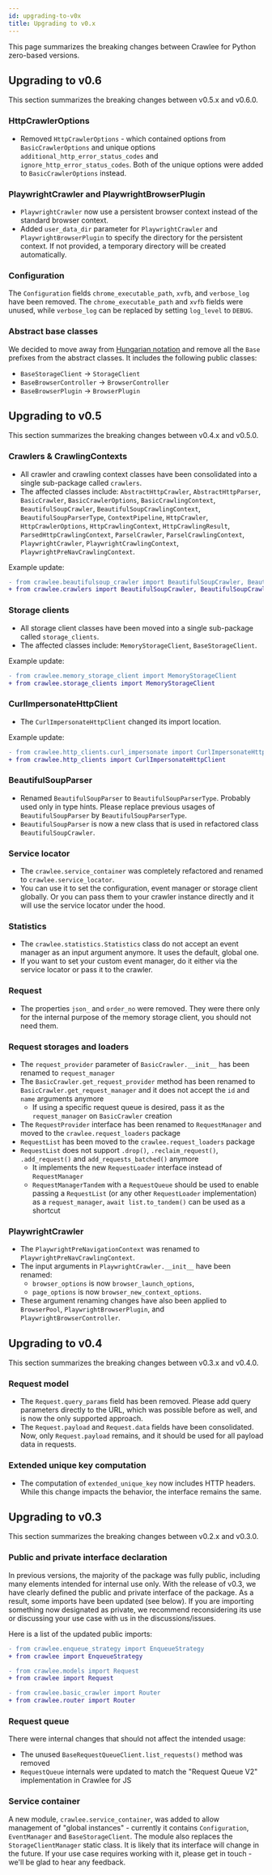 ```yaml
---
id: upgrading-to-v0x
title: Upgrading to v0.x
---
```


This page summarizes the breaking changes between Crawlee for Python zero-based versions.

## Upgrading to v0.6

This section summarizes the breaking changes between v0.5.x and v0.6.0.

### HttpCrawlerOptions

- Removed `HttpCrawlerOptions` - which contained options from `BasicCrawlerOptions` and unique options `additional_http_error_status_codes` and `ignore_http_error_status_codes`. Both of the unique options were added to `BasicCrawlerOptions` instead.

### PlaywrightCrawler and PlaywrightBrowserPlugin

- `PlaywrightCrawler` now use a persistent browser context instead of the standard browser context.
- Added `user_data_dir` parameter for `PlaywrightCrawler` and `PlaywrightBrowserPlugin` to specify the directory for the persistent context. If not provided, a temporary directory will be created automatically.

### Configuration

The `Configuration` fields `chrome_executable_path`, `xvfb`, and `verbose_log` have been removed. The `chrome_executable_path` and `xvfb` fields were unused, while `verbose_log` can be replaced by setting `log_level` to `DEBUG`.

### Abstract base classes

We decided to move away from [Hungarian notation](https://en.wikipedia.org/wiki/Hungarian_notation) and remove all the `Base` prefixes from the abstract classes. It includes the following public classes:
- `BaseStorageClient` -> `StorageClient`
- `BaseBrowserController` -> `BrowserController`
- `BaseBrowserPlugin` -> `BrowserPlugin`

## Upgrading to v0.5

This section summarizes the breaking changes between v0.4.x and v0.5.0.

### Crawlers & CrawlingContexts

- All crawler and crawling context classes have been consolidated into a single sub-package called `crawlers`.
- The affected classes include: `AbstractHttpCrawler`, `AbstractHttpParser`, `BasicCrawler`, `BasicCrawlerOptions`, `BasicCrawlingContext`, `BeautifulSoupCrawler`, `BeautifulSoupCrawlingContext`, `BeautifulSoupParserType`, `ContextPipeline`, `HttpCrawler`, `HttpCrawlerOptions`, `HttpCrawlingContext`, `HttpCrawlingResult`, `ParsedHttpCrawlingContext`, `ParselCrawler`, `ParselCrawlingContext`, `PlaywrightCrawler`, `PlaywrightCrawlingContext`, `PlaywrightPreNavCrawlingContext`.

Example update:
```diff
- from crawlee.beautifulsoup_crawler import BeautifulSoupCrawler, BeautifulSoupCrawlingContext
+ from crawlee.crawlers import BeautifulSoupCrawler, BeautifulSoupCrawlingContext
```

### Storage clients

- All storage client classes have been moved into a single sub-package called `storage_clients`.
- The affected classes include: `MemoryStorageClient`, `BaseStorageClient`.

Example update:
```diff
- from crawlee.memory_storage_client import MemoryStorageClient
+ from crawlee.storage_clients import MemoryStorageClient
```

### CurlImpersonateHttpClient

- The `CurlImpersonateHttpClient` changed its import location.

Example update:
```diff
- from crawlee.http_clients.curl_impersonate import CurlImpersonateHttpClient
+ from crawlee.http_clients import CurlImpersonateHttpClient
```

### BeautifulSoupParser

- Renamed `BeautifulSoupParser` to `BeautifulSoupParserType`. Probably used only in type hints. Please replace previous usages of `BeautifulSoupParser` by `BeautifulSoupParserType`.
- `BeautifulSoupParser` is now a new class that is used in refactored class `BeautifulSoupCrawler`.

### Service locator

- The `crawlee.service_container` was completely refactored and renamed to `crawlee.service_locator`.
- You can use it to set the configuration, event manager or storage client globally. Or you can pass them to your crawler instance directly and it will use the service locator under the hood.

### Statistics

- The `crawlee.statistics.Statistics` class do not accept an event manager as an input argument anymore. It uses the default, global one.
- If you want to set your custom event manager, do it either via the service locator or pass it to the crawler.

### Request

- The properties `json_` and `order_no` were removed. They were there only for the internal purpose of the memory storage client, you should not need them.

### Request storages and loaders

- The `request_provider` parameter of `BasicCrawler.__init__` has been renamed to `request_manager`
- The `BasicCrawler.get_request_provider` method has been renamed to `BasicCrawler.get_request_manager` and it does not accept the `id` and `name` arguments anymore
    - If using a specific request queue is desired, pass it as the `request_manager` on `BasicCrawler` creation
- The `RequestProvider` interface has been renamed to `RequestManager` and moved to the `crawlee.request_loaders` package
- `RequestList` has been moved to the `crawlee.request_loaders` package
- `RequestList` does not support `.drop()`, `.reclaim_request()`, `.add_request()` and `add_requests_batched()` anymore
    - It implements the new `RequestLoader` interface instead of `RequestManager`
    - `RequestManagerTandem` with a `RequestQueue` should be used to enable passing a `RequestList` (or any other `RequestLoader` implementation) as a `request_manager`, `await list.to_tandem()` can be used as a shortcut

### PlaywrightCrawler

- The `PlaywrightPreNavigationContext` was renamed to `PlaywrightPreNavCrawlingContext`.
- The input arguments in `PlaywrightCrawler.__init__` have been renamed:
    - `browser_options` is now `browser_launch_options`,
    - `page_options` is now `browser_new_context_options`.
- These argument renaming changes have also been applied to `BrowserPool`, `PlaywrightBrowserPlugin`, and `PlaywrightBrowserController`.

## Upgrading to v0.4

This section summarizes the breaking changes between v0.3.x and v0.4.0.

### Request model

- The `Request.query_params` field has been removed. Please add query parameters directly to the URL, which was possible before as well, and is now the only supported approach.
- The `Request.payload` and `Request.data` fields have been consolidated. Now, only `Request.payload` remains, and it should be used for all payload data in requests.

### Extended unique key computation

- The computation of `extended_unique_key` now includes HTTP headers. While this change impacts the behavior, the interface remains the same.

## Upgrading to v0.3

This section summarizes the breaking changes between v0.2.x and v0.3.0.

### Public and private interface declaration

In previous versions, the majority of the package was fully public, including many elements intended for internal use only. With the release of v0.3, we have clearly defined the public and private interface of the package. As a result, some imports have been updated (see below). If you are importing something now designated as private, we recommend reconsidering its use or discussing your use case with us in the discussions/issues.

Here is a list of the updated public imports:

```diff
- from crawlee.enqueue_strategy import EnqueueStrategy
+ from crawlee import EnqueueStrategy
```

```diff
- from crawlee.models import Request
+ from crawlee import Request
```

```diff
- from crawlee.basic_crawler import Router
+ from crawlee.router import Router
```

### Request queue

There were internal changes that should not affect the intended usage:

- The unused `BaseRequestQueueClient.list_requests()` method was removed
- `RequestQueue` internals were updated to match the "Request Queue V2" implementation in Crawlee for JS

### Service container

A new module, `crawlee.service_container`, was added to allow management of "global instances" - currently it contains `Configuration`, `EventManager` and `BaseStorageClient`. The module also replaces the `StorageClientManager` static class. It is likely that its interface will change in the future. If your use case requires working with it, please get in touch - we'll be glad to hear any feedback.
